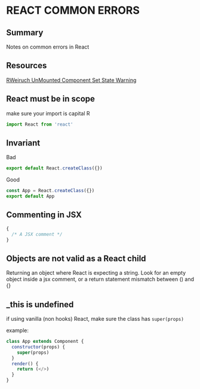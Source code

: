 # REACT COMMON ERRORS

## Summary

Notes on common errors in React

## Resources

[RWeiruch UnMounted Component Set State Warning](https://www.robinwieruch.de/react-warning-cant-call-setstate-on-an-unmounted-component/)

## React must be in scope

make sure your import is capital R

```javascript
import React from 'react'
```

## Invariant

Bad

```javascript
export default React.createClass({})
```

Good

```javascript
const App = React.createClass({})
export default App
```

## Commenting in JSX

```javascript
{
  /* A JSX comment */
}
```

## Objects are not valid as a React child

Returning an object where React is expecting a string. Look for an empty object
inside a jsx comment, or a return statement mismatch between () and {}

## \_this is undefined

if using vanilla (non hooks) React, make sure the class has `super(props)`

example:

```jsx
class App extends Component {
  constructor(props) {
    super(props)
  }
  render() {
    return (</>)
  }
}
```
